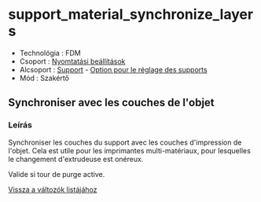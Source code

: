 # support\_material\_synchronize\_layers

* Technológia : FDM
* Csoport : [Nyomtatási beállítások](../../konfig/print_settings.md)
* Alcsoport : [Support](../../beallitasok/print_settings.md#support) - [Option pour le réglage des supports](../../beallitasok/print_settings.md#option-pour-le-réglage-des-supports)
* Mód : Szakértő

## Synchroniser avec les couches de l'objet

### Leírás

Synchroniser les couches du support avec les couches d'impression de l'objet. Cela est utile pour les imprimantes multi-matériaux, pour lesquelles le changement d'extrudeuse est onéreux.

Valide si tour de purge active.

[Vissza a változók listájához](/)

